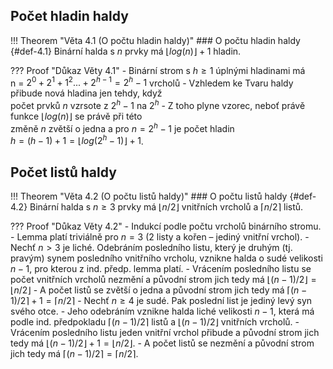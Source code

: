 ## Počet hladin haldy

<a id="def-4.1"></a>
!!! Theorem "Věta 4.1 (O počtu hladin haldy)"
    ### O počtu hladin haldy {#def-4.1}
    Binární halda s $n$ prvky má $\lfloor log(n) \rfloor + 1$ hladin.

??? Proof "Důkaz Věty 4.1"
    - Binární strom s $h \ge 1$ úplnými hladinami má<br> n = $2^0 + 2^1 + 1^2 ... + 2^{h-1} = 2^h - 1$ vrcholů
    - Vzhledem ke Tvaru haldy přibude nová hladina jen tehdy, když<br> počet prvků $n$ vzrsote z $2^h - 1$ na $2^h$
    - Z toho plyne vzorec, neboť právě funkce $\lfloor log(n) \rfloor$ se právě při této<br> změně $n$ zvětší o jedna a pro $n=2^h - 1$ je počet hladin<br>
    $h = (h - 1) + 1 = \lfloor log(2^h - 1) \rfloor + 1$.

## Počet listů haldy

<a id="def-4.2"></a>
!!! Theorem "Věta 4.2 (O počtu listů haldy)"
    ### O počtu listů haldy {#def-4.2}
    Binární halda s $n \ge 3$ prvky má $\lfloor n/2 \rfloor$ vnitřních vrcholů a $\lceil n/2 \rceil$ listů.

??? Proof "Důkaz Věty 4.2"
    - Indukcí podle počtu vrcholů binárního stromu.
    - Lemma platí triviálně pro $n = 3$ (2 listy a kořen – jediný vnitřní vrchol).
    - Nechť $n \gt 3$ je liché. Odebráním posledního listu, který je druhým (tj. pravým) synem posledního vnitřního vrcholu, vznikne halda o sudé velikosti $n−1$, pro kterou z ind. předp. lemma platí.
    - Vrácením posledního listu se počet vnitřních vrcholů nezmění a původní strom jich tedy má $\lfloor (n-1)/2 \rfloor = \lfloor n/2 \rfloor$
    - A počet listů se zvětší o jedna a původní strom jich tedy má $\lceil (n-1)/2 \rceil + 1 = \lceil n/2 \rceil$
    - Nechť $n \ge 4$ je sudé. Pak poslední list je jediný levý syn svého otce.
    - Jeho odebráním vznikne halda liché velikosti $n − 1$, která má podle ind. předpokladu $\lceil (n − 1)/2 \rceil$ listů a $\lfloor (n − 1)/2 \rfloor$ vnitřních vrcholů.
    - Vrácením posledního listu jeden vnitřní vrchol přibude a původní strom jich tedy má $\lfloor (n − 1)/2 \rfloor + 1 = \lfloor n/2 \rfloor$.
    - A počet listů se nezmění a původní strom jich tedy má $\lceil (n − 1)/2 \rceil = \lceil n/2 \rceil$.


